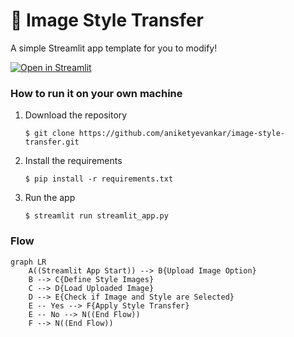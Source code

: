 # 🎈 Image Style Transfer

A simple Streamlit app template for you to modify!

[![Open in Streamlit](https://static.streamlit.io/badges/streamlit_badge_black_white.svg)](https://blank-app-template.streamlit.app/)

### How to run it on your own machine

1. Download the repository
   ```
   $ git clone https://github.com/aniketyevankar/image-style-transfer.git
   ```

2. Install the requirements

   ```
   $ pip install -r requirements.txt
   ```

3. Run the app

   ```
   $ streamlit run streamlit_app.py
   ```

### Flow
```mermaid
graph LR
    A((Streamlit App Start)) --> B{Upload Image Option}
    B --> C{Define Style Images}
    C --> D{Load Uploaded Image}
    D --> E{Check if Image and Style are Selected}
    E -- Yes --> F{Apply Style Transfer}
    E -- No --> N((End Flow))
    F --> N((End Flow))
```